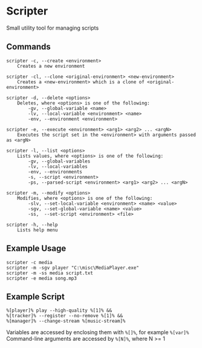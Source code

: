 # Scripter
Small utility tool for managing scripts
## Commands
```
scripter -c, --create <environment>
	Creates a new environment
	
scripter -cl, --clone <original-environment> <new-environment>
	Creates a <new-environment> which is a clone of <original-environment>
	
scripter -d, --delete <options>
	Deletes, where <options> is one of the following:
		-gv, --global-variable <name>
		-lv, --local-variable <environment> <name>
		-env, --environment <environment>
	
scripter -e, --execute <environment> <arg1> <arg2> ... <argN>
	Executes the script set in the <environment> with arguments passed as <argN>
	
scripter -l, --list <options>
	Lists values, where <options> is one of the following:
		-gv, --global-variables
		-lv, --local-variables
		-env, --environments
		-s, --script <environment>
		-ps, --parsed-script <environment> <arg1> <arg2> ... <argN>
	
scripter -m, --modify <options>
	Modifies, where <options> is one of the following:
		-slv, --set-local-variable <environment> <name> <value> 
		-sgv, --set-global-variable <name> <value>
		-ss,  --set-script <environment> <file>

scripter -h, --help
	Lists help menu
```

## Example Usage
```
scripter -c media
scripter -m -sgv player "C:\misc\MediaPlayer.exe"
scripter -m -ss media script.txt
scripter -e media song.mp3
```

## Example Script
```
%[player]% play --high-quality %[1]% &&
%[tracker]% --register --no-remove %[1]% &&
%[manager]% --change-stream %[music-stream]%
```

Variables are accessed by enclosing them with `%[]%`, for example `%[var]%`     
Command-line arguments are accessed by `%[N]%`, where N >= 1
